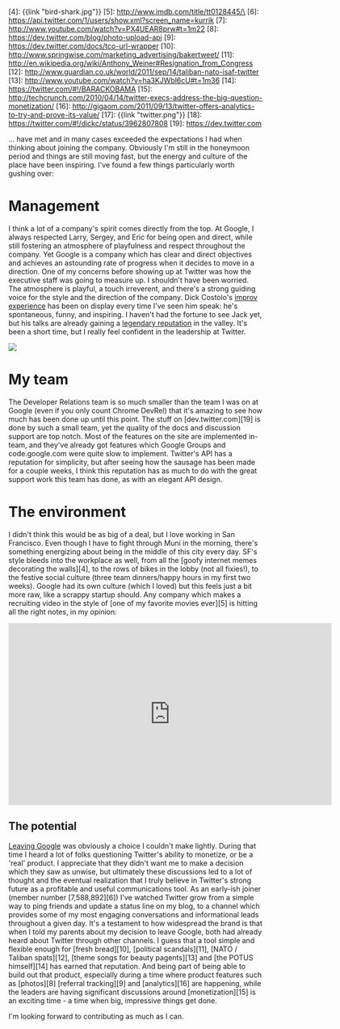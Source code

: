 [1]: http://blog.roomanna.com/08-29-2011/my-last-day-at-google
[2]: http://leisureblogs.chicagotribune.com/the_theater_loop/2010/10/an-annoyance-actor-does-just-ok.html
[3]: http://techcrunch.com/2011/03/24/jack-dorsey-golden-gate-bridge/
[4]: {{link "bird-shark.jpg"}}
[5]: http://www.imdb.com/title/tt0128445/\
[6]: https://api.twitter.com/1/users/show.xml?screen_name=kurrik
[7]: http://www.youtube.com/watch?v=PX4UEAR8prw#t=1m22
[8]: https://dev.twitter.com/blog/photo-upload-api
[9]: https://dev.twitter.com/docs/tco-url-wrapper
[10]: http://www.springwise.com/marketing_advertising/bakertweet/
[11]: http://en.wikipedia.org/wiki/Anthony_Weiner#Resignation_from_Congress
[12]: http://www.guardian.co.uk/world/2011/sep/14/taliban-nato-isaf-twitter
[13]: http://www.youtube.com/watch?v=ha3KJWbl6cU#t=1m36
[14]: https://twitter.com/#!/BARACKOBAMA
[15]: http://techcrunch.com/2010/04/14/twitter-execs-address-the-big-question-monetization/
[16]: http://gigaom.com/2011/09/13/twitter-offers-analytics-to-try-and-prove-its-value/
[17]: {{link "twitter.png"}}
[18]: https://twitter.com/#!/dickc/status/3962807808
[19]: https://dev.twitter.com

... have met and in many cases exceeded the expectations I had when thinking
about joining the company.  Obviously I'm still in the honeymoon period and
things are still moving fast, but the energy and culture of the place have
been inspiring.  I've found a few things particularly worth gushing over:

<!--BREAK-->

# Management

I think a lot of a company's spirit comes directly from the top.
At Google, I always respected Larry, Sergey, and Eric for being open and direct,
while still fostering an atmosphere of playfulness and respect throughout the
company.  Yet Google is a company which has clear and direct objectives and
achieves an astounding rate of progress when it decides to move in a direction.
One of my concerns before showing up at Twitter was how the executive staff
was going to measure up. I shouldn't have been worried.  The atmosphere is
playful, a touch irreverent, and there's a strong guiding voice for the
style and the direction of the company.  Dick Costolo's [improv experience][2]
has been on display every time I've seen him speak: he's spontaneous,
funny, and inspiring. I haven't had the fortune to see Jack yet, but his
talks are already gaining a [legendary reputation][3] in the valley.  It's
been a short time, but I really feel confident in the leadership at Twitter.

<p class="centered">
<a href="https://twitter.com/#!/dickc/status/3962807808">
  <img src="{{link "twitter.png"}}" />
</a>
</p>

# My team

The Developer Relations team is so much smaller than the team I
was on at Google (even if you only count Chrome DevRel) that it's
amazing to see how much has been done up until this point.  The stuff on
[dev.twitter.com][19] is done by such a small team, yet the quality of the
docs and discussion support are top notch.  Most of the features on the site
are implemented in-team, and they've already got features which Google Groups
and code.google.com were quite slow to implement.  Twitter's API has a
reputation for simplicity, but after seeing how the sausage has been made
for a couple weeks, I think this reputation has as much to do with the great
support work this team has done, as with an elegant API design.

# The environment

I didn't think this would be as big of a deal, but I love
working in San Francisco.  Even though I have to fight through Muni in
the morning, there's something energizing about being in the middle of
this city every day.  SF's style bleeds into the workplace as well, from all
the [goofy internet memes decorating the walls][4], to the rows of bikes
in the lobby (not all fixies!), to the festive social culture (three
team dinners/happy hours in my first two weeks).  Google had its own culture
(which I loved) but this feels just a bit more raw, like a scrappy startup
should.  Any company which makes a recruiting video in the style
of [one of my favorite movies ever][5] is hitting all the right notes,
in my opinion:

<p class="centered">
<iframe
  width="640"
  height="360"
  src="http://www.youtube.com/embed/wU6epAkC9wg?hd=1"
  frameborder="0"
  allowfullscreen="true">
</iframe>
</p>

## The potential

[Leaving Google][1] was obviously a choice I couldn't make
lightly. During that time I heard a lot of folks questioning Twitter's ability
to monetize, or be a 'real'
product.  I appreciate that they didn't want me to make a decision which they
saw as unwise, but ultimately these discussions led to a lot of thought and the
eventual realization that I truly believe in Twitter's strong future as a
profitable and useful communications tool.  As an early-ish joiner
(member number [7,588,892][6]) I've watched Twitter grow from a simple way
to ping friends and update a status line on my blog, to a channel which
provides some of my most engaging conversations and informational
leads throughout a given day.  It's a testament to how widespread the brand
is that when I told my parents about my decision to leave Google, both had
already heard about Twitter through other channels. I guess that a tool simple
and flexible enough for [fresh bread][10], [political scandals][11],
[NATO / Taliban spats][12], [theme songs for beauty pagents][13] and
[the POTUS himself][14] has earned that reputation.
And being part of being able to build out that product, especially during a
time where product features such as [photos][8] [referral tracking][9]
and [analytics][16] are happening, while the leaders are having significant
discussions around [monetization][15] is an exciting time - a
time when big, impressive things get done.

I'm looking forward to contributing as much as I can.

